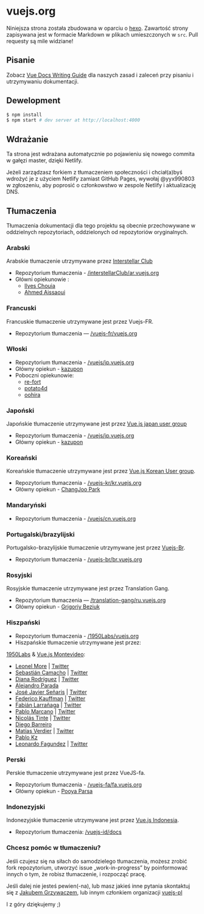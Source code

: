 ﻿# vuejs.org

Niniejsza strona została zbudowana w oparciu o [hexo](http://hexo.io/). Zawartość strony zapisywana jest w formacie Markdown w plikach umieszczonych w `src`. Pull requesty są mile widziane!

## Pisanie

Zobacz [Vue Docs Writing Guide](https://github.com/vuejs/vuejs.org/blob/master/writing-guide.md) dla naszych zasad i zaleceń przy pisaniu i utrzymywaniu dokumentacji.

## Dewelopment

```bash
$ npm install
$ npm start # dev server at http://localhost:4000
```

## Wdrażanie

Ta strona jest wdrażana automatycznie po pojawieniu się nowego commita w gałęzi master, dzięki Netlify.

Jeżeli zarządzasz forkiem z tłumaczeniem społeczności i chciał(a)byś wdrożyć je z użyciem Netlify zamiast GitHub Pages, wywołaj @yyx990803 w zgłoszeniu, aby poprosić o członkowstwo w zespole Netlify i aktualizację DNS.

## Tłumaczenia

Tłumaczenia dokumentacji dla tego projektu są obecnie przechowywane w oddzielnych repozytoriach, oddzielonych od repozytoriów oryginalnych.

### Arabski

Arabskie tłumaczenie utrzymywane przez [Interstellar Club](https://github.com/InterstellarClub)

- Repozytorium tłumaczenia - [/interstellarClub/ar.vuejs.org](https://github.com/interstellarClub/ar.vuejs.org)
- Główni opiekunowie :
  - [Ilyes Chouia](https://github.com/celyes)
  - [Ahmed Aissaoui](https://github.com/Aissaoui-Ahmed)

### Francuski

Francuskie tłumaczenie utrzymywane jest przez Vuejs-FR.

- Repozytorium tłumaczenia — [/vuejs-fr/vuejs.org](https://github.com/vuejs-fr/vuejs.org)

### Włoski

- Repozytorium tłumaczenia - [/vuejs/jp.vuejs.org](https://github.com/vuejs/jp.vuejs.org)
- Główny opiekun - [kazupon](https://github.com/kazupon)
- Poboczni opiekunowie:
  - [re-fort](https://github.com/re-fort)
  - [potato4d](https://github.com/potato4d)
  - [oohira](https://github.com/oohira)

### Japoński

Japońskie tłumaczenie utrzymywane jest przez [Vue.js japan user group](https://github.com/vuejs-jp)

- Repozytorium tłumaczenia - [/vuejs/jp.vuejs.org](https://github.com/vuejs/jp.vuejs.org)
- Główny opiekun - [kazupon](https://github.com/kazupon)

### Koreański

Koreańskie tłumaczenie utrzymywane jest przez [Vue.js Korean User group](https://github.com/vuejs-kr).

- Repozytorium tłumaczenia - [/vuejs-kr/kr.vuejs.org](https://github.com/vuejs-kr/kr.vuejs.org)
- Główny opiekun - [ChangJoo Park](https://github.com/ChangJoo-Park)

### Mandaryński

- Repozytorium tłumaczenia - [/vuejs/cn.vuejs.org](https://github.com/vuejs/cn.vuejs.org)

### Portugalski/brazylijski

Portugalsko-brazylijskie tłumaczenie utrzymywane jest przez [Vuejs-Br](https://github.com/vuejs-br).

- Repozytorium tłumaczenia - [/vuejs-br/br.vuejs.org](https://github.com/vuejs-br/br.vuejs.org)

### Rosyjski

Rosyjskie tłumaczenie utrzymywane jest przez Translation Gang.

- Repozytorium tłumaczenia — [/translation-gang/ru.vuejs.org](https://github.com/translation-gang/ru.vuejs.org)
- Główny opiekun - [Grigoriy Beziuk](https://gbezyuk.github.io)

### Hiszpański

- Repozytorium tłumaczenia - [/1950Labs/vuejs.org](https://github.com/1950Labs/vuejs.org)
- Hiszpańskie tłumaczenie utrzymywane jest przez:

[1950Labs](https://1950labs.com) & [Vue.js Montevideo](https://www.meetup.com/Montevideo-Vue-JS-Meetup/):

- [Leonel More](https://github.com/leonelmore) | [Twitter](https://twitter.com/leonelmore)
- [Sebastián Camacho](https://github.com/sxcamacho) | [Twitter](https://twitter.com/sxcamacho)
- [Diana Rodríguez](https://github.com/alphacentauri82) | [Twitter](https://twitter.com/cotufa82)
- [Alejandro Parada](https://github.com/alejandro8605)
- [José Javier Señaris](https://github.com/pepesenaris) | [Twitter](https://twitter.com/pepesenaris)
- [Federico Kauffman](https://github.com/fedekau) | [Twitter](https://twitter.com/fedekauffman)
- [Fabián Larrañaga](https://github.com/FLarra) | [Twitter](https://twitter.com/FLarraa)
- [Pablo Marcano](https://github.com/Pablosky12) | [Twitter](https://twitter.com/stiv_ml)
- [Nicolás Tinte](https://github.com/Tintef) | [Twitter](https://twitter.com/NicoTinte)
- [Diego Barreiro](https://github.com/faliure)
- [Matías Verdier](https://github.com/MatiasVerdier) | [Twitter](https://twitter.com/matiasvj)
- [Pablo Kz](https://github.com/pabloKz)
- [Leonardo Fagundez](https://github.com/lfgdzdev) | [Twitter](https://twitter.com/Lfgdz)

### Perski

Perskie tłumaczenie utrzymywane jest przez VueJS-fa.

- Repozytorium tłumaczenia - [/vuejs-fa/fa.vuejs.org](https://github.com/vuejs-fa/fa.vuejs.org)
- Główny opiekun - [Pooya Parsa](https://github.com/pi0)

### Indonezyjski

Indonezyjskie tłumaczenie utrzymywane jest przez [Vue.js Indonesia](https://github.com/vuejs-id/).

* Repozytorium tłumaczenia: [/vuejs-id/docs](https://github.com/vuejs-id/docs)

### Chcesz pomóc w tłumaczeniu?

Jeśli czujesz się na siłach do samodzielego tłumaczenia, możesz zrobić fork repozytorium, utworzyć issue „work-in-progress” by poinformować innych o tym, że robisz tłumaczenie, i rozpocząć pracę.

Jeśli dalej nie jesteś pewien(-na), lub masz jakieś inne pytania skontaktuj się z [Jakubem Grzywaczem](https://github.com/JakeTvvv), lub innym członkiem organizacji [vuejs-pl](https://github.com/vuejs-pl)

I z góry dziękujemy ;)
